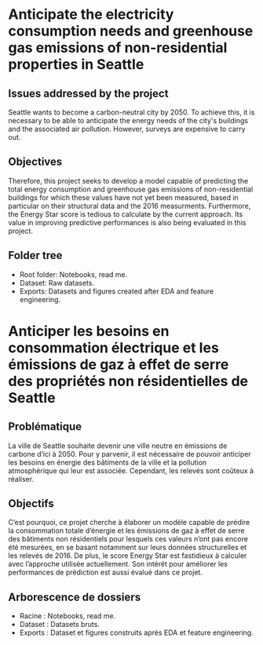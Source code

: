 # Anticipate the electricity consumption needs and greenhouse gas emissions of non-residential properties in Seattle

## Issues addressed by the project 

Seattle wants to become a carbon-neutral city by 2050. To achieve this, it is necessary to be able to anticipate the energy needs of the city's buildings and the associated air pollution. However, surveys are expensive to carry out.

## Objectives

Therefore, this project seeks to develop a model capable of predicting the total energy consumption and greenhouse gas emissions of non-residential buildings for which these values have not yet been measured, based in particular on their structural data and the 2016 measurments.
Furthermore, the Energy Star score is tedious to calculate by the current approach. Its value in improving predictive performances is also being evaluated in this project.

## Folder tree

- Root folder: Notebooks, read me.
- Dataset: Raw datasets.
- Exports: Datasets and figures created after EDA and feature engineering.

#
#

# Anticiper les besoins en consommation électrique et les émissions de gaz à effet de serre des propriétés non résidentielles de Seattle

## Problématique 

La ville de Seattle souhaite devenir une ville neutre en émissions de carbone d’ici à 2050. Pour y parvenir, il est nécessaire de pouvoir anticiper les besoins en énergie des bâtiments de la ville et la pollution atmosphérique qui leur est associée. Cependant, les relevés sont coûteux à réaliser.

## Objectifs

C’est pourquoi, ce projet cherche à élaborer un modèle capable de prédire la consommation totale d’énergie et les émissions de gaz à effet de serre des bâtiments non résidentiels pour lesquels ces valeurs n’ont pas encore été mesurées, en se basant notamment sur leurs données structurelles et les relevés de 2016.
De plus, le score Energy Star est fastidieux à calculer avec l’approche utilisée actuellement. Son intérêt pour améliorer les performances de prédiction est aussi évalué dans ce projet.

## Arborescence de dossiers

- Racine : Notebooks, read me.
- Dataset : Datasets bruts.
- Exports : Dataset et figures construits après EDA et feature engineering.